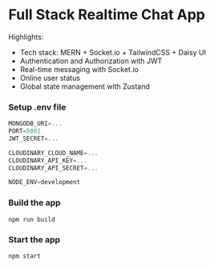 # Full Stack Realtime Chat App 
Highlights:

- Tech stack: MERN + Socket.io + TailwindCSS + Daisy UI
- Authentication and Authorization with JWT
- Real-time messaging with Socket.io
- Online user status
- Global state management with Zustand

### Setup .env file

```js
MONGODB_URI=...
PORT=5001
JWT_SECRET=...

CLOUDINARY_CLOUD_NAME=...
CLOUDINARY_API_KEY=...
CLOUDINARY_API_SECRET=...

NODE_ENV=development
```

### Build the app

```shell
npm run build
```

### Start the app

```shell
npm start
```
